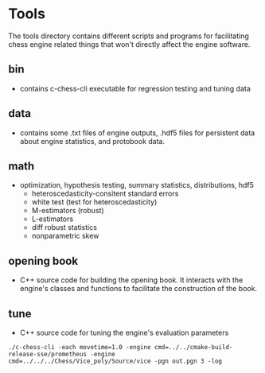 Tools
=====
The tools directory contains different scripts and programs for facilitating chess engine related things that won't
directly affect the engine software.

bin
---
- contains c-chess-cli executable for regression testing and tuning
  data

data
----
- contains some .txt files of engine outputs, .hdf5 files for persistent data about engine statistics, and protobook
  data.

math
----
- optimization, hypothesis testing, summary statistics, distributions, hdf5 
  - heteroscedasticity-consitent standard errors
  - white test (test for  heteroscedasticity)
  - M-estimators (robust)
  - L-estimators
  - diff robust statistics
  - nonparametric skew

opening book
------------
- C++ source code for building the opening book. It interacts with the engine's classes and functions to facilitate the
  construction of the book.

tune
----
- C++ source code for tuning the engine's evaluation parameters


```shell
./c-chess-cli -each movetime=1.0 -engine cmd=../../cmake-build-release-sse/prometheus -engine cmd=../../../Chess/Vice_poly/Source/vice -pgn out.pgn 3 -log
```